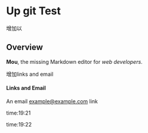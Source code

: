 # Up git Test

增加以
## Overview

**Mou**, the missing Markdown editor for *web developers*.

增加links and email
#### Links and Email

An email <example@example.com> link

time:19:21

time:19:22
